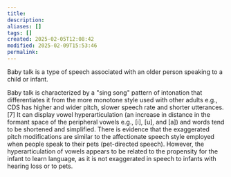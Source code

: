 ```yaml
---
title: 
description: 
aliases: []
tags: []
created: 2025-02-05T12:08:42
modified: 2025-02-09T15:53:46
permalink:
---
```


Baby talk is a type of speech associated with an older person speaking to a child or infant.

Baby talk is characterized by a "sing song" pattern of intonation that differentiates it from the more monotone style used with other adults e.g., CDS has higher and wider pitch, slower speech rate and shorter utterances.[7] It can display vowel hyperarticulation (an increase in distance in the formant space of the peripheral vowels e.g., [i], [u], and [a]) and words tend to be shortened and simplified. There is evidence that the exaggerated pitch modifications are similar to the affectionate speech style employed when people speak to their pets (pet-directed speech). However, the hyperarticulation of vowels appears to be related to the propensity for the infant to learn language, as it is not exaggerated in speech to infants with hearing loss or to pets.
